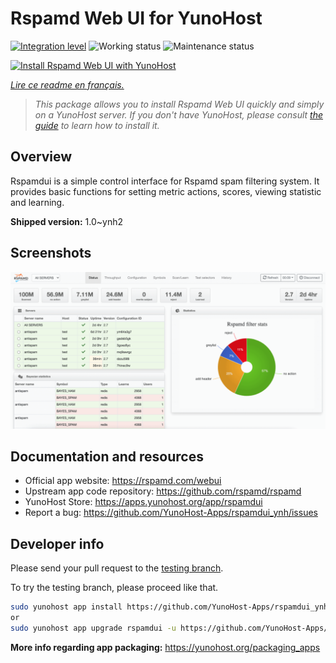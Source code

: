 <!--
N.B.: This README was automatically generated by https://github.com/YunoHost/apps/tree/master/tools/README-generator
It shall NOT be edited by hand.
-->

# Rspamd Web UI for YunoHost

[![Integration level](https://dash.yunohost.org/integration/rspamdui.svg)](https://dash.yunohost.org/appci/app/rspamdui) ![Working status](https://ci-apps.yunohost.org/ci/badges/rspamdui.status.svg) ![Maintenance status](https://ci-apps.yunohost.org/ci/badges/rspamdui.maintain.svg)

[![Install Rspamd Web UI with YunoHost](https://install-app.yunohost.org/install-with-yunohost.svg)](https://install-app.yunohost.org/?app=rspamdui)

*[Lire ce readme en français.](./README_fr.md)*

> *This package allows you to install Rspamd Web UI quickly and simply on a YunoHost server.
If you don't have YunoHost, please consult [the guide](https://yunohost.org/#/install) to learn how to install it.*

## Overview

Rspamdui is a simple control interface for Rspamd spam filtering system. It provides basic functions for setting metric actions, scores, viewing statistic and learning.

**Shipped version:** 1.0~ynh2

## Screenshots

![Screenshot of Rspamd Web UI](./doc/screenshots/screenshot.png)

## Documentation and resources

* Official app website: <https://rspamd.com/webui>
* Upstream app code repository: <https://github.com/rspamd/rspamd>
* YunoHost Store: <https://apps.yunohost.org/app/rspamdui>
* Report a bug: <https://github.com/YunoHost-Apps/rspamdui_ynh/issues>

## Developer info

Please send your pull request to the [testing branch](https://github.com/YunoHost-Apps/rspamdui_ynh/tree/testing).

To try the testing branch, please proceed like that.

``` bash
sudo yunohost app install https://github.com/YunoHost-Apps/rspamdui_ynh/tree/testing --debug
or
sudo yunohost app upgrade rspamdui -u https://github.com/YunoHost-Apps/rspamdui_ynh/tree/testing --debug
```

**More info regarding app packaging:** <https://yunohost.org/packaging_apps>
